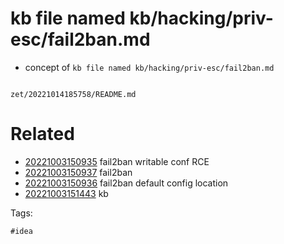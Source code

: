 # kb file named kb/hacking/priv-esc/fail2ban.md

- concept of `kb file named kb/hacking/priv-esc/fail2ban.md`

```
```

` zet/20221014185758/README.md `

# Related

- [20221003150935](/zet/20221003150935/README.md) fail2ban writable conf RCE
- [20221003150937](/zet/20221003150937/README.md) fail2ban
- [20221003150936](/zet/20221003150936/README.md) fail2ban default config location
- [20221003151443](/zet/20221003151443/README.md) kb

Tags:

    #idea
